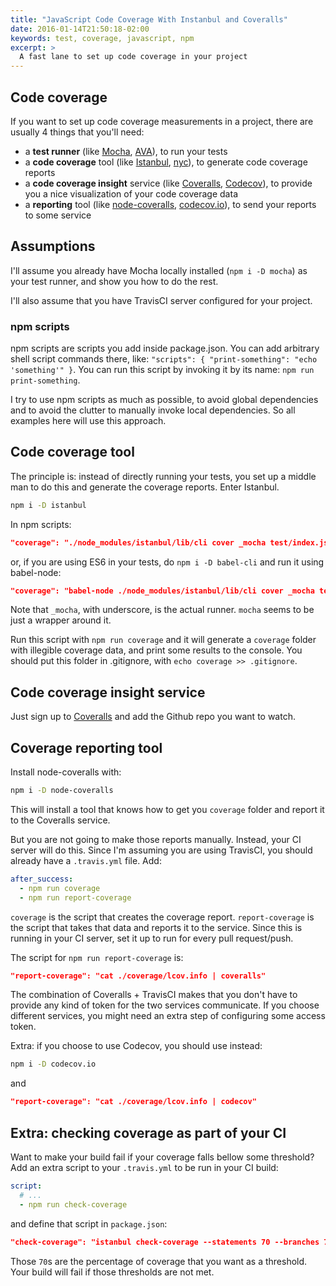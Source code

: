 ```yaml
---
title: "JavaScript Code Coverage With Instanbul and Coveralls"
date: 2016-01-14T21:50:18-02:00
keywords: test, coverage, javascript, npm
excerpt: >
  A fast lane to set up code coverage in your project
---
```


## Code coverage

If you want to set up code coverage measurements in a project, there are usually 4 things that you'll need:

- a **test runner** (like [Mocha](https://github.com/mochajs/mocha), [AVA](https://github.com/sindresorhus/ava)), to run your tests
- a **code coverage** tool (like [Istanbul](https://github.com/gotwarlost/istanbul), [nyc](https://github.com/bcoe/nyc)), to generate code coverage reports
- a **code coverage insight** service (like [Coveralls](https://coveralls.io/), [Codecov](https://codecov.io/)), to provide you a nice visualization of your code coverage data
- a **reporting** tool (like [node-coveralls](https://github.com/nickmerwin/node-coveralls), [codecov.io](https://github.com/cainus/codecov.io/)), to send your reports to some service

## Assumptions

I'll assume you already have Mocha locally installed (`npm i -D mocha`) as your test runner, and show you how to do the rest.

I'll also assume that you have TravisCI server configured for your project.

### npm scripts

npm scripts are scripts you add inside package.json. You can add arbitrary shell script commands there, like: `"scripts": { "print-something": "echo 'something'" }`. You can run this script by invoking it by its name: `npm run print-something`.

I try to use npm scripts as much as possible, to avoid global dependencies and to avoid the clutter to manually invoke local dependencies. So all examples here will use this approach.


## Code coverage tool

The principle is: instead of directly running your tests, you set up a middle man to do this and generate the coverage reports. Enter Istanbul.

```sh
npm i -D istanbul
```

In npm scripts:

```json
"coverage": "./node_modules/istanbul/lib/cli cover _mocha test/index.js"
```

or, if you are using ES6 in your tests, do `npm i -D babel-cli` and run it using babel-node:

```json
"coverage": "babel-node ./node_modules/istanbul/lib/cli cover _mocha test/index.js"
```

Note that `_mocha`, with underscore, is the actual runner. `mocha` seems to be just a wrapper around it.

Run this script with `npm run coverage` and it will generate a `coverage` folder with illegible coverage data, and print some results to the console. You should put this folder in .gitignore, with `echo coverage >> .gitignore`.


## Code coverage insight service

Just sign up to [Coveralls](https://coveralls.io/) and add the Github repo you want to watch.


## Coverage reporting tool

Install node-coveralls with:

```sh
npm i -D node-coveralls
```

This will install a tool that knows how to get you `coverage` folder and report it to the Coveralls service.

But you are not going to make those reports manually. Instead, your CI server will do this. Since I'm assuming you are using TravisCI, you should already have a `.travis.yml` file. Add:

```yml
after_success:
  - npm run coverage
  - npm run report-coverage
```

`coverage` is the script that creates the coverage report. `report-coverage` is the script that takes that data and reports it to the service. Since this is running in your CI server, set it up to run for every pull request/push.

The script for `npm run report-coverage` is:

```json
"report-coverage": "cat ./coverage/lcov.info | coveralls"
```

The combination of Coveralls + TravisCI makes that you don't have to provide any kind of token for the two services communicate. If you choose different services, you might need an extra step of configuring some access token.

Extra: if you choose to use Codecov, you should use instead:

```sh
npm i -D codecov.io
```

and

```json
"report-coverage": "cat ./coverage/lcov.info | codecov"
```

## Extra: checking coverage as part of your CI

Want to make your build fail if your coverage falls bellow some threshold? Add an extra script to your `.travis.yml` to be run in your CI build:

```yml
script:
  # ...
  - npm run check-coverage
```

and define that script in `package.json`:

```json
"check-coverage": "istanbul check-coverage --statements 70 --branches 70 --functions 70 --lines 70",
```

Those `70`s are the percentage of coverage that you want as a threshold. Your build will fail if those thresholds are not met.
